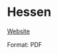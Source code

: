 # Hessen

[Website](https://staatskanzlei.hessen.de/berlin-europa/hessen-berlin/bundesrat/abstimmungsverhalten-und-ergebnislisten-des-landes-hessen)

Format: PDF